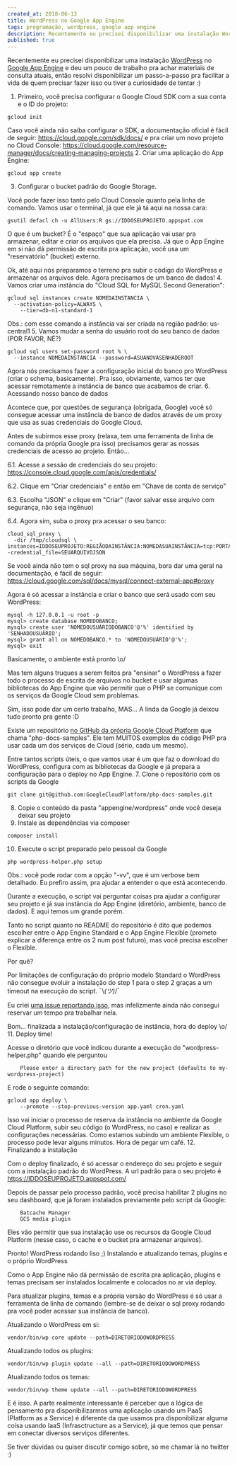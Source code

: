 ```yaml
---
created_at: 2018-06-13
title: WordPress no Google App Engine
tags: programação, wordpress, google app engine
description: Recentemente eu precisei disponibilizar uma instalação WordPress no Google App Engine e deu um pouco de trabalho pra achar materiais de consulta atuais, então resolvi disponibilizar um passo-a-passo pra facilitar a vida de quem precisar fazer isso ou tiver a curiosidade de tentar :)
published: true
---
```

Recentemente eu precisei disponibilizar uma instalação <a href="https://wordpress.org/" target="_blank">WordPress</a> no <a href="https://cloud.google.com/appengine/" target="_blank">Google App Engine</a> e deu um pouco de trabalho pra achar materiais de consulta atuais, então resolvi disponibilizar um passo-a-passo pra facilitar a vida de quem precisar fazer isso ou tiver a curiosidade de tentar :)

1. Primeiro, você precisa configurar o Google Cloud SDK com a sua conta e o ID do projeto:
~~~
gcloud init
~~~
Caso você ainda não saiba configurar o SDK, a documentação oficial é fácil de seguir: https://cloud.google.com/sdk/docs/ e pra criar um novo projeto no Cloud Console: https://cloud.google.com/resource-manager/docs/creating-managing-projects
2. Criar uma aplicação do App Engine:
~~~
gcloud app create
~~~
3. Configurar o bucket padrão do Google Storage.

Você pode fazer isso tanto pelo Cloud Console quanto pela linha de comando. Vamos usar o terminal, já que ele já tá aqui na nossa cara:
~~~
gsutil defacl ch -u AllUsers:R gs://IDDOSEUPROJETO.appspot.com
~~~
O que é um bucket? É o "espaço" que sua aplicação vai usar pra armazenar, editar e criar os arquivos que ela precisa. Já que o App Engine em si não dá permissão de escrita pra aplicação, você usa um "reservatório" (bucket) externo.

Ok, até aqui nós preparamos o terreno pra subir o código do WordPress e armazenar os arquivos dele. Agora precisamos de um banco de dados!
4. Vamos criar uma instância do "Cloud SQL for MySQL Second Generation":
~~~
gcloud sql instances create NOMEDAINSTANCIA \
  --activation-policy=ALWAYS \
    --tier=db-n1-standard-1
~~~
Obs.: com esse comando a instância vai ser criada na região padrão: us-central1
5. Vamos mudar a senha do usuário root do seu banco de dados (POR FAVOR, NÉ?)
~~~
gcloud sql users set-password root % \
  --instance NOMEDAINSTANCIA --password=ASUANOVASENHADEROOT
~~~
Agora nós precisamos fazer a configuração inicial do banco pro WordPress (criar o schema, basicamente). Pra isso, obviamente, vamos ter que acessar remotamente a instância de banco que acabamos de criar.
6. Acessando nosso banco de dados

Acontece que, por questões de segurança (obrigada, Google) você só consegue acessar uma instância de banco de dados através de um proxy que usa as suas credenciais do Google Cloud.

Antes de subirmos esse proxy (relaxa, tem uma ferramenta de linha de comando da própria Google pra isso) precisamos gerar as nossas credenciais de acesso ao projeto. Então…

6.1. Acesse a sessão de credenciais do seu projeto: https://console.cloud.google.com/apis/credentials/

6.2. Clique em "Criar credenciais" e então em "Chave de conta de serviço"

6.3. Escolha "JSON" e clique em "Criar" (favor salvar esse arquivo com segurança, não seja ingênuo)

6.4. Agora sim, suba o proxy pra acessar o seu banco:
~~~
cloud_sql_proxy \
  -dir /tmp/cloudsql \    -instances=IDDOSEUPROJETO:REGIÃODAINSTÂNCIA:NOMEDASUAINSTÂNCIA=tcp:PORTAQUEVOCÊESCOLHER -credential_file=SEUARQUIVOJSON
~~~
Se você ainda não tem o sql proxy na sua máquina, bora dar uma geral na documentação, é fácil de seguir: https://cloud.google.com/sql/docs/mysql/connect-external-app#proxy

Agora é só acessar a instância e criar o banco que será usado com seu WordPress:
~~~
mysql -h 127.0.0.1 -u root -p
mysql> create database NOMEDOBANCO;
mysql> create user 'NOMEDOUSUÁRIODOBANCO'@'%' identified by 'SENHADOUSUÁRIO';
mysql> grant all on NOMEDOBANCO.* to 'NOMEDOUSUÁRIO'@'%';
mysql> exit
~~~
Basicamente, o ambiente está pronto \o/

Mas tem alguns truques a serem feitos pra "ensinar" o WordPress a fazer todo o processo de escrita de arquivos no bucket e usar algumas bibliotecas do App Engine que vão permitir que o PHP se comunique com os serviços da Google Cloud sem problemas.

Sim, isso pode dar um certo trabalho, MAS… A linda da Google já deixou tudo pronto pra gente :D

Existe um repositório <a href="https://github.com/GoogleCloudPlatform" target="_blank">no GitHub da própria Google Cloud Platform</a> que chama "php-docs-samples". Ele tem MUITOS exemplos de código PHP pra usar cada um dos serviços de Cloud (sério, cada um mesmo).

Entre tantos scripts úteis, o que vamos usar é um que faz o download do WordPress, configura com as bibliotecas da Google e já prepara a configuração para o deploy no App Engine.
7. Clone o repositório com os scripts da Google
~~~
git clone git@github.com:GoogleCloudPlatform/php-docs-samples.git
~~~
8. Copie o conteúdo da pasta "appengine/wordpress" onde você deseja deixar seu projeto
9. Instale as dependências via composer
~~~
composer install
~~~
10. Execute o script preparado pelo pessoal da Google
~~~
php wordpress-helper.php setup
~~~
Obs.: você pode rodar com a opção "-vv", que é um verbose bem detalhado. Eu prefiro assim, pra ajudar a entender o que está acontecendo.

Durante a execução, o script vai perguntar coisas pra ajudar a configurar seu projeto e já sua instância do App Engine (diretório, ambiente, banco de dados). E aqui temos um grande porém.

Tanto no script quanto no README do repositório é dito que podemos escolher entre o App Engine Standard e o App Engine Flexible (prometo explicar a diferença entre os 2 num post futuro), mas você precisa escolher o Flexible.

Por quê?

Por limitações de configuração do próprio modelo Standard o WordPress não consegue evoluir a instalação do step 1 para o step 2 graças a um timeout na execução do script. ¯\\_(ツ)_/¯

Eu criei <a href="https://github.com/GoogleCloudPlatform/php-docs-samples/issues/618" target="_blank">uma issue reportando isso</a>, mas infelizmente ainda não consegui reservar um tempo pra trabalhar nela.

Bom… finalizada a instalação/configuração de instância, hora do deploy \o/
11. Deploy time!

Acesse o diretório que você indicou durante a execução do "wordpress-helper.php" quando ele perguntou
~~~
    Please enter a directory path for the new project (defaults to my-wordpress-project)
~~~
E rode o seguinte comando:
~~~
gcloud app deploy \
    --promote --stop-previous-version app.yaml cron.yaml
~~~
Isso vai iniciar o processo de reserva da instância no ambiente da Google Cloud Platform, subir seu código (o WordPress, no caso) e realizar as configurações necessárias. Como estamos subindo um ambiente Flexible, o processo pode levar alguns minutos. Hora de pegar um café.
12. Finalizando a instalação

Com o deploy finalizado, é só acessar o endereço do seu projeto e seguir com a instalação padrão do WordPress. A url padrão para o seu projeto é https://IDDOSEUPROJETO.appspot.com/

Depois de passar pelo processo padrão, você precisa habilitar 2 plugins no seu dashboard, que já foram instalados previamente pelo script da Google:
~~~
    Batcache Manager
    GCS media plugin
~~~
Eles vão permitir que sua instalação use os recursos da Google Cloud Platform (nesse caso, o cache e o bucket pra armazenar arquivos).

Pronto! WordPress rodando liso ;)
Instalando e atualizando temas, plugins e o próprio WordPress

Como o App Engine não dá permissão de escrita pra aplicação, plugins e temas precisam ser instalados localmente e colocados no ar via deploy.

Para atualizar plugins, temas e a própria versão do WordPress é só usar a ferramenta de linha de comando (lembre-se de deixar o sql proxy rodando pra você poder acessar sua instância de banco).

Atualizando o WordPress em si:
~~~
vendor/bin/wp core update --path=DIRETORIODOWORDPRESS
~~~
Atualizando todos os plugins:
~~~
vendor/bin/wp plugin update --all --path=DIRETORIODOWORDPRESS
~~~
Atualizando todos os temas:
~~~
vendor/bin/wp theme update --all --path=DIRETORIODOWORDPRESS
~~~
E é isso. A parte realmente interessante é perceber que a lógica de pensamento pra disponibilizarmos uma aplicação usando um PaaS (Platform as a Service) é diferente da que usamos pra disponibilizar alguma coisa usando IaaS (Infrasctructure as a Service), já que temos que pensar em conectar diversos serviços diferentes.

Se tiver dúvidas ou quiser discutir comigo sobre, só me chamar lá no twitter :)
